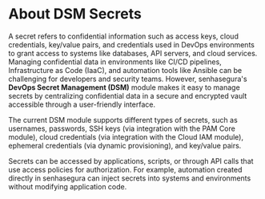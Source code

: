 # About DSM Secrets

A secret refers to confidential information such as access keys, cloud credentials, key/value pairs, and credentials used in DevOps environments to grant access to systems like databases, API servers, and cloud services. Managing confidential data in environments like CI/CD pipelines, Infrastructure as Code (IaaC), and automation tools like Ansible can be challenging for developers and security teams. However, senhasegura's **DevOps Secret Management (DSM)** module makes it easy to manage secrets by centralizing confidential data in a secure and encrypted vault accessible through a user-friendly interface.

The current DSM module supports different types of secrets, such as usernames, passwords, SSH keys (via integration with the PAM Core module), cloud credentials (via integration with the Cloud IAM module), ephemeral credentials (via dynamic provisioning), and key/value pairs.

Secrets can be accessed by applications, scripts, or through API calls that use access policies for authorization. For example, automation created directly in senhasegura can inject secrets into systems and environments without modifying application code.
